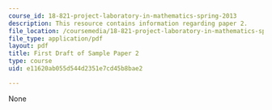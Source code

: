 ```yaml
---
course_id: 18-821-project-laboratory-in-mathematics-spring-2013
description: This resource contains information regarding paper 2.
file_location: /coursemedia/18-821-project-laboratory-in-mathematics-spring-2013/e11620ab055d544d2351e7cd45b8bae2_MIT18_821S13_paper2-first.pdf
file_type: application/pdf
layout: pdf
title: First Draft of Sample Paper 2
type: course
uid: e11620ab055d544d2351e7cd45b8bae2

---
```

None